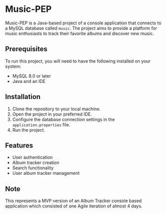 # Music-PEP

Music-PEP is a Java-based project of a console application that connects to a MySQL database called `music`. The project aims to provide a platform for music enthusiasts to track their favorite albums and discover new music.

## Prerequisites

To run this project, you will need to have the following installed on your system:

- MySQL 8.0 or later
- Java and an IDE

## Installation

1. Clone the repository to your local machine.
2. Open the project in your preferred IDE.
3. Configure the database connection settings in the `application.properties` file.
4. Run the project.

## Features

- User authentication
- Album tracker creation 
- Search functionality
- User album tracker management

## Note

This represents a MVP version of an Album Tracker console based application which consisted of one Agile iteration of almost 4 days.

